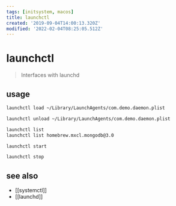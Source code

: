 ```yaml
---
tags: [initsystem, macos]
title: launchctl
created: '2019-09-04T14:00:13.320Z'
modified: '2022-02-04T08:25:05.512Z'
---
```


# launchctl

> Interfaces with launchd

## usage

```sh
launchctl load ~/Library/LaunchAgents/com.demo.daemon.plist

launchctl unload ~/Library/LaunchAgents/com.demo.daemon.plist

launchctl list
launchctl list homebrew.mxcl.mongodb@3.0

launchctl start

launchctl stop
```

## see also

- [[systemctl]]
- [[launchd]]
